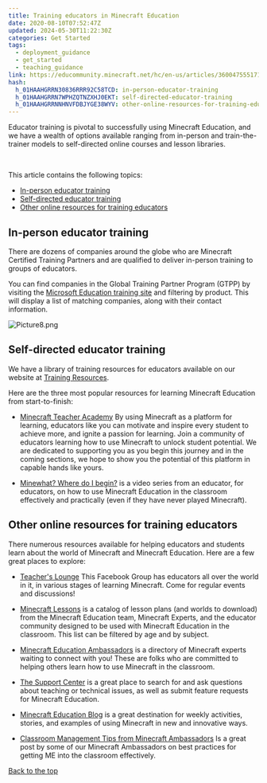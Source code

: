 ```yaml
---
title: Training educators in Minecraft Education
date: 2020-08-10T07:52:47Z
updated: 2024-05-30T11:22:30Z
categories: Get Started
tags:
  - deployment_guidance
  - get_started
  - teaching_guidance
link: https://educommunity.minecraft.net/hc/en-us/articles/360047555171-Training-educators-in-Minecraft-Education
hash:
  h_01HAAHGRRN30836RRR92C58TCD: in-person-educator-training
  h_01HAAHGRRN7WPHZQTNZXHJ0EKT: self-directed-educator-training
  h_01HAAHGRRNNHNVFDBJYGE38WYV: other-online-resources-for-training-educators
---
```


Educator training is pivotal to successfully using Minecraft Education, and we have a wealth of options available ranging from in-person and train-the-trainer models to self-directed online courses and lesson libraries.

 

This article contains the following topics:

- [In-person educator training](#inperson)
- [Self-directed educator training](#self)
- [Other online resources for training educators](#online)

## In-person educator training

There are dozens of companies around the globe who are Minecraft Certified Training Partners and are qualified to deliver in-person training to groups of educators.

You can find companies in the Global Training Partner Program (GTPP) by visiting the [Microsoft Education training site](https://www.microsoft.com/en-us/education/training-and-events/trainers/default.aspx) and filtering by product. This will display a list of matching companies, along with their contact information.

![Picture8.png](https://educommunity.minecraft.net/hc/article_attachments/4402652682004)

## Self-directed educator training

We have a library of training resources for educators available on our website at [Training Resources](https://education.minecraft.net/class-resources/trainings/).

Here are the three most popular resources for learning Minecraft Education from start-to-finish:

- [Minecraft Teacher Academy](http://aka.ms/Minecraft-teacher-academy) By using Minecraft as a platform for learning, educators like you can motivate and inspire every student to achieve more, and ignite a passion for learning. Join a community of educators learning how to use Minecraft to unlock student potential. We are dedicated to supporting you as you begin this journey and in the coming sections, we hope to show you the potential of this platform in capable hands like yours.  
    
- [Minewhat? Where do I begin?](https://education.minecraft.net/trainings/minewhat-where-do-i-begin/) is a video series from an educator, for educators, on how to use Minecraft Education in the classroom effectively and practically (even if they have never played Minecraft).  
    

## Other online resources for training educators

There numerous resources available for helping educators and students learn about the world of Minecraft and Minecraft Education. Here are a few great places to explore:

- [Teacher's Lounge](https://aka.ms/mceduteacherslounge) This Facebook Group has educators all over the world in it, in various stages of learning Minecraft. Come for regular events and discussions!  
    
- [Minecraft Lessons](https://education.minecraft.net/class-resources/lessons/) is a catalog of lesson plans (and worlds to download) from the Minecraft Education team, Minecraft Experts, and the educator community designed to be used with Minecraft Education in the classroom. This list can be filtered by age and by subject.  
    
- [Minecraft Education Ambassadors](https://education.minecraft.net/en-us/connect/minecraft-ambassador) is a directory of Minecraft experts waiting to connect with you! These are folks who are committed to helping others learn how to use Minecraft in the classroom.  
    
- [The Support Center](https://educommunity.minecraft.net/hc/en-us/community/topics) is a great place to search for and ask questions about teaching or technical issues, as well as submit feature requests for Minecraft Education.  
    
- [Minecraft Education Blog](https://education.minecraft.net/blog/) is a great destination for weekly activities, stories, and examples of using Minecraft in new and innovative ways.  
    
- [Classroom Management Tips from Minecraft Ambassadors](https://education.minecraft.net/blog/classroom-management-tips-from-minecraft-mentors/) Is a great post by some of our Minecraft Ambassadors on best practices for getting ME into the classroom effectively.

[Back to the top](#top)
